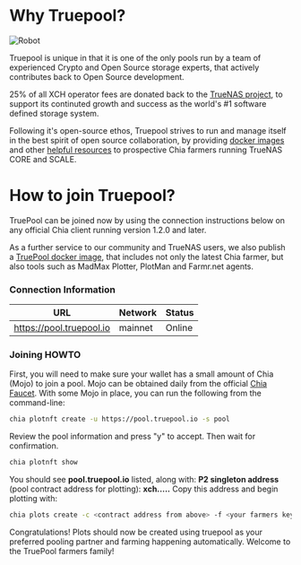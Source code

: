 # Why Truepool?

![Robot](/assets/img/robots/robot1.png)

Truepool is unique in that it is one of the only pools run by a team of experienced Crypto and Open Source storage experts, that actively contributes back to Open Source development.

25% of all XCH operator fees are donated back to the [TrueNAS project](http://www.truenas.com "TrueNAS project"), to support its continuted growth and success as the world's #1 software defined storage system.

Following it's open-source ethos, Truepool strives to run and manage itself in the best spirit of open source collaboration, by providing [docker images](https://www.truepool.io/kb/truepool-docker-image/) and other [helpful resources](https://github.com/kmoore134/iocage-plugin-chia) to prospective Chia farmers running TrueNAS CORE and SCALE.

# How to join Truepool?

TruePool can be joined now by using the connection instructions below on any official Chia client running version 1.2.0 and later.

As a further service to our community and TrueNAS users, we also publish a [TruePool docker image](https://www.truepool.io/kb/truepool-docker-image/), that includes not only the latest Chia farmer, but also tools such as MadMax Plotter, PlotMan and Farmr.net agents. 

### Connection Information

| URL  | Network | Status |
| ------------ | ------------ | ------------ |
| https://pool.truepool.io | mainnet | Online |

### Joining HOWTO

First, you will need to make sure your wallet has a small amount of Chia (Mojo) to join a pool. Mojo can be obtained daily from the official [Chia Faucet](https://faucet.chia.net/ "Chia Faucet"). With some Mojo in place, you can run the following from the command-line:

```bash
chia plotnft create -u https://pool.truepool.io -s pool
```

Review the pool information and press "y" to accept. Then wait for confirmation.

```bash
chia plotnft show
```
You should see **pool.truepool.io** listed, along with:
**P2 singleton address** (pool contract address for plotting): **xch.....**
Copy this address and begin plotting with:
```bash
chia plots create -c <contract address from above> -f <your farmers key> [other options]
```

Congratulations! Plots should now be created using truepool as your preferred pooling partner and farming happening automatically. Welcome to the TruePool farmers family!
